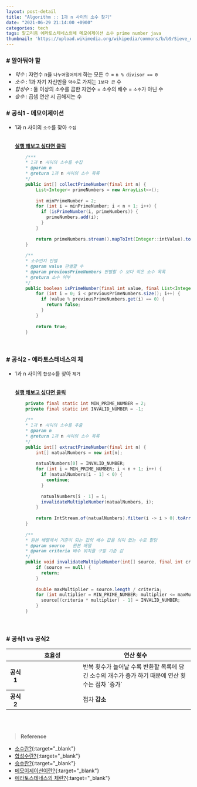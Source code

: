 ```yaml
---
layout: post-detail
title: "Algorithm :: 1과 n 사이의 소수 찾기"
date: "2021-06-29 21:14:00 +0900"
categories: tech
tags: 알고리즘 에라토스테네스의체 메모이제이션 소수 prime number java
thumbnail: 'https://upload.wikimedia.org/wikipedia/commons/b/b9/Sieve_of_Eratosthenes_animation.gif'
---
```


### # 알아둬야 할
- *약수* : 자연수 n을 `나누어떨어지게` 하는 모든 수 = `n % divisor == 0`
- *소수* : 1과 자기 자신만을 `약수`로 가지는 `1보다 큰` 수
- *합성수* : 둘 이상의 소수를 곱한 자연수 = 소수의 배수 = `소수`가 아닌 수
- *승수* : 곱셈 연산 시 곱해지는 수



### # 공식1 - 메모이제이션
- 1과 n 사이의 `소수`를 찾아 `수집`   
    

    <br/>
    <a href="https://ideone.com/KCAN9w" target="_blank">
        <strong><i class="fas fa-play-circle"></i> 실행 해보고 싶다면 클릭</strong>
    </a>

    ```java
        /***
        * 1과 n 사이의 소수를 수집
        * @param n
        * @return 1과 n 사이의 소수 목록
        */
        public int[] collectPrimeNumber(final int n) {
            List<Integer> primeNumbers = new ArrayList<>();
            
            int minPrimeNumber = 2;
            for (int i = minPrimeNumber; i < n + 1; i++) {
              if (isPrimeNumber(i, primeNumbers)) {
                primeNumbers.add(i);
              }
            }
            
            return primeNumbers.stream().mapToInt(Integer::intValue).toArray();
        }
        
        /**
        * 소수인지 판별
        * @param value 판별할 수
        * @param previousPrimeNumbers 판별할 수 보다 작은 소수 목록
        * @return 소수 여부
        */
        public boolean isPrimeNumber(final int value, final List<Integer> previousPrimeNumbers) {
            for (int i = 0; i < previousPrimeNumbers.size(); i++) {
              if (value % previousPrimeNumbers.get(i) == 0) {
                return false;
              }
            }
            
            return true;
        }
    ```

<br/>

### # 공식2 - 에라토스테네스의 체
- 1과 n 사이의 `합성수`를 찾아 `제거`   

    
    <br/>
    <a href="https://ideone.com/mJ1EOo" target="_blank">
        <strong><i class="fas fa-play-circle"></i> 실행 해보고 싶다면 클릭</strong>
    </a>
    
    ```java
        private final static int MIN_PRIME_NUMBER = 2;
        private final static int INVALID_NUMBER = -1;
        
        /**
        * 1과 n 사이의 소수를 추출
        * @param n
        * @return 1과 n 사이의 소수 목록
        */
        public int[] extractPrimeNumber(final int n) {
            int[] natualNumbers = new int[n];
            
            natualNumbers[0] = INVALID_NUMBER;
            for (int i = MIN_PRIME_NUMBER; i < n + 1; i++) {
              if (natualNumbers[i - 1] < 0) {
                continue;
              }
            
              natualNumbers[i - 1] = i;
              invalidateMultipleNumber(natualNumbers, i);
            }
            
            return IntStream.of(natualNumbers).filter(i -> i > 0).toArray();
        }
        
        /**
        * 원본 배열에서 기준이 되는 값의 배수 값을 의미 없는 수로 할당
        * @param source   원본 배열
        * @param criteria 배수 위치를 구할 기준 값
        */
        public void invalidateMultipleNumber(int[] source, final int criteria) {
            if (source == null) {
              return;
            }
            
            double maxMultiplier = source.length / criteria;
            for (int multiplier = MIN_PRIME_NUMBER; multiplier <= maxMultiplier; multiplier++) {
              source[(criteria * multiplier) - 1] = INVALID_NUMBER;
            }
        }
    ```

<br/>

### # 공식1 vs 공식2

<table class="text-center">
    <colgroup>
        <col width="10%"/>
        <col width="30%"/>
        <col />
    </colgroup>
    <thead>
        <tr>
            <th></th>
            <th>효율성</th>
            <th>연산 횟수</th>
        </tr>
    </thead>
    <tbody>
        <tr>
            <th>공식1</th>
            <td>
                <div class="rating-container">
                    <i class="icon rating full"></i>
                    <i class="icon rating full"></i>
                    <i class="icon rating full"></i>
                    <i class="icon rating"></i>
                    <i class="icon rating"></i>
                </div>
            </td>
            <td class="text-left">
                반복 횟수가 늘어날 수록 반환할 목록에 담긴 소수의 개수가 증가 하기 때문에 연산 횟수는 점차 `증가` 
            </td>
        </tr>
        <tr>
            <th>공식2</th>
            <td>
                <div class="rating-container">
                    <i class="icon rating full"></i>
                    <i class="icon rating full"></i>
                    <i class="icon rating full"></i>
                    <i class="icon rating full"></i>
                    <i class="icon rating full"></i>
                </div>
            </td>
            <td>점차 <strong>감소</strong></td>
        </tr>
    </tbody>
</table>


<br/>
<br/>

> **Reference**
- [소수란?](https://ko.wikipedia.org/wiki/%EC%86%8C%EC%88%98_(%EC%88%98%EB%A1%A0)){:target="_blank"}
- [합성수란?](https://ko.wikipedia.org/wiki/%ED%95%A9%EC%84%B1%EC%88%98){:target="_blank"}
- [승수란?](https://www.scienceall.com/%EC%8A%B9%EC%88%98multiplier-multiplicator/){:target="_blank"}
- [메모이제이션이란?](https://ko.wikipedia.org/wiki/%EB%A9%94%EB%AA%A8%EC%9D%B4%EC%A0%9C%EC%9D%B4%EC%85%98){:target="_blank"}
- [에라토스테네스의 체란?](https://ko.wikipedia.org/wiki/%EC%97%90%EB%9D%BC%ED%86%A0%EC%8A%A4%ED%85%8C%EB%84%A4%EC%8A%A4%EC%9D%98_%EC%B2%B4){:target="_blank"}
